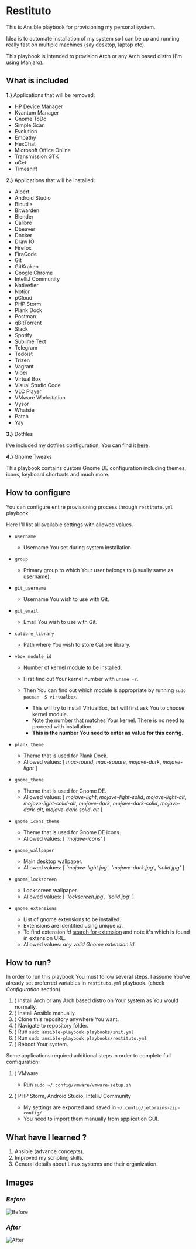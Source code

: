 # Restituto

This is Ansible playbook for provisioning my personal system.

Idea is to automate installation of my system so I can be up and running really fast on multiple machines (say desktop, laptop etc).

This playbook is intended to provision Arch or any Arch based distro (I'm using Manjaro).

## What is included

**1.)**
Applications that will be removed:

- HP Device Manager
- Kvantum Manager
- Gnome ToDo
- Simple Scan
- Evolution
- Empathy
- HexChat
- Microsoft Office Online
- Transmission GTK
- uGet
- Timeshift

**2.)**
Applications that will be installed:

- Albert
- Android Studio
- Binutils
- Bitwarden
- Blender
- Calibre
- Dbeaver
- Docker
- Draw IO
- Firefox
- FiraCode
- Git
- GitKraken
- Google Chrome
- IntelliJ Community
- Nativefier
- Notion
- pCloud
- PHP Storm
- Plank Dock
- Postman
- qBitTorrent
- Slack
- Spotify
- Sublime Text
- Telegram
- Todoist
- Trizen
- Vagrant
- Viber
- Virtual Box
- Visual Studio Code
- VLC Player
- VMware Workstation
- Vysor
- Whatsie
- Patch
- Yay

**3.)**
Dotfiles

I've included my dotfiles configuration, You can find it [here](https://github.com/aleksa-sukovic/dotfiles).

**4.)**
Gnome Tweaks

This playbook contains custom Gnome DE configuration including themes, icons, keyboard shortcuts and much more.

## How to configure

You can configure entire provisioning process through `restituto.yml` playbook.

Here I'll list all available settings with allowed values.

  - `username`

    - Username You set during system installation.

  - `group`

    - Primary group to which Your user belongs to (usually same as username).

  - `git_username`

    - Username You wish to use with Git.

  - `git_email`

    - Email You wish to use with Git.

  - `calibre_library`

    - Path where You wish to store Calibre library.

  - `vbox_module_id`

    - Number of kernel module to be installed.
    - First find out Your kernel number with `uname -r`.
    - Then You can find out which module is appropriate by running `sudo pacman -S virtualbox`.

      - This will try to install VirtualBox, but will first ask You to choose kernel module.
      - Note the number that matches Your kernel. There is no need to proceed with installation.
      - **This is the number You need to enter as value for this config.**

  - `plank_theme`

    - Theme that is used for Plank Dock.
    - Allowed values: [ *mac-round*, *mac-square*, *mojave-dark*, *mojave-light* ]

  - `gnome_theme`

    - Theme that is used for Gnome DE.
    - Allowed values: [ *mojave-light*, *mojave-light-solid*, *mojave-light-alt*, *mojave-light-solid-alt*, *mojave-dark*, *mojave-dark-solid*, *mojave-dark-alt*, *mojave-dark-solid-alt* ]

  - `gnome_icons_theme`

    - Theme that is used for Gnome DE icons.
    - Allowed values: [ *'mojave-icons'* ]

  - `gnome_wallpaper`

    - Main desktop wallpaper.
    - Allowed values: [ *'mojave-light.jpg'*, *'mojave-dark.jpg'*, *'solid.jpg'* ]

  - `gnome_lockscreen`

    - Lockscreen wallpaper.
    - Allowed values: [ *'lockscreen.jpg*', *'solid.jpg'*  ]

  - `gnome_extensions`

    - List of gnome extensions to be installed.
    - Extensions are identified using unique *id*.
    - To find extension *id* [search for extension](https://extensions.gnome.org/) and note it's which is found in extension URL.
    - Allowed values: *any valid Gnome extension id.*

## How to run?

In order to run this playbook You must follow several steps. I assume You've already set preferred variables in `restituto.yml` playbook. (check *Configuration* section).

1. ) Install Arch or any Arch based distro on Your system as You would normally.
2. ) Install Ansible manually.
3. ) Clone this repository anywhere You want.
4. ) Navigate to repository folder.
5. ) Run `sudo ansible-playbook playbooks/init.yml`
6. ) Run `sudo ansible-playbook playbooks/restituto.yml`
7. ) Reboot Your system.

Some applications required additional steps in order to complete full configuration:

1. ) VMware

   - Run `sudo ~/.config/vmware/vmware-setup.sh`

2. ) PHP Storm, Android Studio, IntelliJ Community

   - My settings are exported and saved in `~/.config/jetbrains-zip-config/`
   - You need to import them manually from application GUI.

## What have I learned ?
1. Ansible (advance concepts).
2. Improved my scripting skills.
3. General details about Linux systems and their organization.

## Images

### *Before*
![Before](https://api.pcloud.com/getpubthumb?code=XZDlfa7ZlQCKgCLEN4pgFdoE2AuMCLEoqrHy&linkpassword=undefined&size=1257x914&crop=0&type=auto)

### *After*
![After](https://api.pcloud.com/getpubthumb?code=XZaFDa7ZF7AoNj3l4zy0E4C8iTJbLS44mIck&linkpassword=undefined&size=1365x886&crop=0&type=auto)
